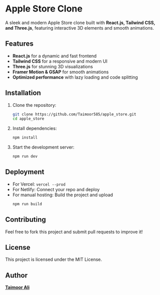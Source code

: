 # Apple Store Clone

A sleek and modern Apple Store clone built with **React.js, Tailwind CSS, and Three.js**, featuring interactive 3D elements and smooth animations.

## Features
- **React.js** for a dynamic and fast frontend
- **Tailwind CSS** for a responsive and modern UI
- **Three.js** for stunning 3D visualizations
- **Framer Motion & GSAP** for smooth animations
- **Optimized performance** with lazy loading and code splitting

## Installation

1. Clone the repository:
   ```sh
   git clone https://github.com/Taimoor585/apple_store.git
   cd apple_store
   ```
2. Install dependencies:
   ```sh
   npm install
   ```
3. Start the development server:
   ```sh
   npm run dev
   ```

## Deployment
- For Vercel: `vercel --prod`
- For Netlify: Connect your repo and deploy
- For manual hosting: Build the project and upload
   ```sh
   npm run build
   ```

## Contributing
Feel free to fork this project and submit pull requests to improve it!

## License
This project is licensed under the MIT License.

## Author
[**Taimoor Ali**](https://github.com/Taimoor585)

